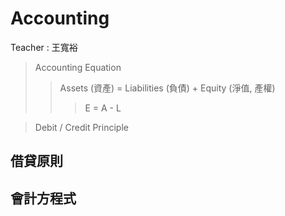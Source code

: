 # Accounting

Teacher : 王寬裕

> Accounting Equation
>> Assets (資產) = Liabilities (負債) + Equity (淨值, 產權)
>>> E = A - L

> Debit / Credit Principle

## 借貸原則

## 會計方程式